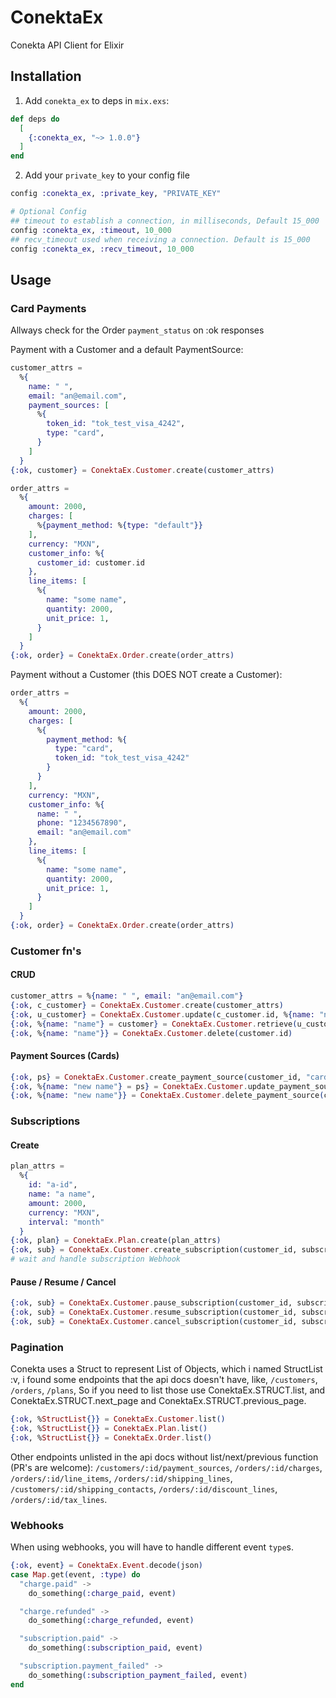 # ConektaEx
Conekta API Client for Elixir

## Installation

  1. Add `conekta_ex` to deps in `mix.exs`:

```elixir
def deps do
  [
    {:conekta_ex, "~> 1.0.0"}
  ]
end
```

  2. Add your `private_key` to your config file
```elixir
config :conekta_ex, :private_key, "PRIVATE_KEY"

# Optional Config
## timeout to establish a connection, in milliseconds, Default 15_000
config :conekta_ex, :timeout, 10_000
## recv_timeout used when receiving a connection. Default is 15_000
config :conekta_ex, :recv_timeout, 10_000
```

## Usage

### Card Payments
Allways check for the Order `payment_status` on :ok responses

Payment with a Customer and a default PaymentSource:
```elixir
customer_attrs =
  %{
    name: " ",
    email: "an@email.com",
    payment_sources: [
      %{
        token_id: "tok_test_visa_4242",
        type: "card",
      }
    ]
  }
{:ok, customer} = ConektaEx.Customer.create(customer_attrs)

order_attrs =
  %{
    amount: 2000,
    charges: [
      %{payment_method: %{type: "default"}}
    ],
    currency: "MXN",
    customer_info: %{
      customer_id: customer.id
    },
    line_items: [
      %{
        name: "some name",
        quantity: 2000,
        unit_price: 1,
      }
    ]
  }
{:ok, order} = ConektaEx.Order.create(order_attrs)
```

Payment without a Customer (this DOES NOT create a Customer):
```elixir
order_attrs =
  %{
    amount: 2000,
    charges: [
      %{
        payment_method: %{
          type: "card",
          token_id: "tok_test_visa_4242"
        }
      }
    ],
    currency: "MXN",
    customer_info: %{
      name: " ",
      phone: "1234567890",
      email: "an@email.com"
    },
    line_items: [
      %{
        name: "some name",
        quantity: 2000,
        unit_price: 1,
      }
    ]
  }
{:ok, order} = ConektaEx.Order.create(order_attrs)
```

### Customer fn's
#### CRUD
```elixir
customer_attrs = %{name: " ", email: "an@email.com"}
{:ok, c_customer} = ConektaEx.Customer.create(customer_attrs)
{:ok, u_customer} = ConektaEx.Customer.update(c_customer.id, %{name: "name"})
{:ok, %{name: "name"} = customer} = ConektaEx.Customer.retrieve(u_customer.id)
{:ok, %{name: "name"}} = ConektaEx.Customer.delete(customer.id)
```
#### Payment Sources (Cards)
```elixir
{:ok, ps} = ConektaEx.Customer.create_payment_source(customer_id, "card", "tok_test_visa_4242")
{:ok, %{name: "new name"} = ps} = ConektaEx.Customer.update_payment_source(customer_id, ps.id, %{name: "new name"})
{:ok, %{name: "new name"}} = ConektaEx.Customer.delete_payment_source(customer_id, ps.id)
```

### Subscriptions
#### Create
```elixir
plan_attrs =
  %{
    id: "a-id",
    name: "a name",
    amount: 2000,
    currency: "MXN",
    interval: "month"
  }
{:ok, plan} = ConektaEx.Plan.create(plan_attrs)
{:ok, sub} = ConektaEx.Customer.create_subscription(customer_id, subscription_id, plan.id)
# wait and handle subscription Webhook
```
#### Pause / Resume / Cancel
```elixir
{:ok, sub} = ConektaEx.Customer.pause_subscription(customer_id, subscription_id)
{:ok, sub} = ConektaEx.Customer.resume_subscription(customer_id, subscription_id)
{:ok, sub} = ConektaEx.Customer.cancel_subscription(customer_id, subscription_id)
```

### Pagination
Conekta uses a Struct to represent List of Objects, which i named StructList :v,
i found some endpoints that the api docs doesn't have, like, `/customers`,
`/orders`, `/plans`, So if you need to list those use ConektaEx.STRUCT.list, and
ConektaEx.STRUCT.next_page and ConektaEx.STRUCT.previous_page.

```elixir
{:ok, %StructList{}} = ConektaEx.Customer.list()
{:ok, %StructList{}} = ConektaEx.Plan.list()
{:ok, %StructList{}} = ConektaEx.Order.list()
```

Other endpoints unlisted in the api docs without list/next/previous function (PR's are welcome):
`/customers/:id/payment_sources`, `/orders/:id/charges`,
`/orders/:id/line_items`, `/orders/:id/shipping_lines`,
`/customers/:id/shipping_contacts`, `/orders/:id/discount_lines`,
`/orders/:id/tax_lines`.

### Webhooks
When using webhooks, you will have to handle different event `type`s.
```elixir
{:ok, event} = ConektaEx.Event.decode(json)
case Map.get(event, :type) do
  "charge.paid" ->
    do_something(:charge_paid, event)

  "charge.refunded" ->
    do_something(:charge_refunded, event)

  "subscription.paid" ->
    do_something(:subscription_paid, event)

  "subscription.payment_failed" ->
    do_something(:subscription_payment_failed, event)
end
```
